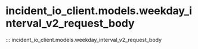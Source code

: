 # incident_io_client.models.weekday_interval_v2_request_body

::: incident_io_client.models.weekday_interval_v2_request_body